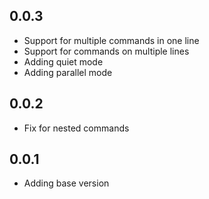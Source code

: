 ## 0.0.3

- Support for multiple commands in one line
- Support for commands on multiple lines
- Adding quiet mode
- Adding parallel mode

## 0.0.2

- Fix for nested commands

## 0.0.1

- Adding base version
